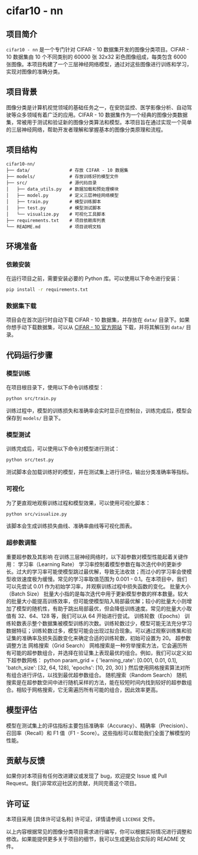 # cifar10 - nn

## 项目简介
`cifar10 - nn` 是一个专门针对 CIFAR - 10 数据集开发的图像分类项目。CIFAR - 10 数据集由 10 个不同类别的 60000 张 32x32 彩色图像组成，每类包含 6000 张图像。本项目构建了一个三层神经网络模型，通过对这些图像进行训练和学习，实现对图像的准确分类。

## 项目背景
图像分类是计算机视觉领域的基础任务之一，在安防监控、医学影像分析、自动驾驶等众多领域有着广泛的应用。CIFAR - 10 数据集作为一个经典的图像分类数据集，常被用于测试和验证新的图像分类算法和模型。本项目旨在通过实现一个简单的三层神经网络，帮助开发者理解和掌握基本的图像分类原理和流程。

## 项目结构
```
cifar10-nn/
├── data/               # 存放 CIFAR - 10 数据集
├── models/             # 存放训练好的模型文件
├── src/                # 源代码目录
│   ├── data_utils.py   # 数据加载和预处理模块
│   ├── model.py        # 定义三层神经网络模型
│   ├── train.py        # 模型训练脚本
│   ├── test.py         # 模型测试脚本
│   └── visualize.py    # 可视化工具脚本
├── requirements.txt    # 项目依赖库列表
└── README.md           # 项目说明文档
```

## 环境准备
### 依赖安装
在运行项目之前，需要安装必要的 Python 库。可以使用以下命令进行安装：
```bash
pip install -r requirements.txt
```
### 数据集下载
项目会在首次运行时自动下载 CIFAR - 10 数据集，并存放在 `data/` 目录下。如果你想手动下载数据集，可以从 [CIFAR - 10 官方网站](https://www.cs.toronto.edu/~kriz/cifar.html) 下载，并将其解压到 `data/` 目录。

## 代码运行步骤
### 模型训练
在项目根目录下，使用以下命令训练模型：
```bash
python src/train.py
```
训练过程中，模型的训练损失和准确率会实时显示在控制台，训练完成后，模型会保存到 `models/` 目录下。

### 模型测试
训练完成后，可以使用以下命令对模型进行测试：
```bash
python src/test.py
```
测试脚本会加载训练好的模型，并在测试集上进行评估，输出分类准确率等指标。

### 可视化
为了更直观地观察训练过程和模型效果，可以使用可视化脚本：
```bash
python src/visualize.py
```
该脚本会生成训练损失曲线、准确率曲线等可视化图表。

### 超参数调整
重要超参数及其影响
在训练三层神经网络时，以下超参数对模型性能起着关键作用：
学习率（Learning Rate）
学习率控制着模型参数在每次迭代中的更新步长。过大的学习率可能使模型跳过最优解，导致无法收敛；而过小的学习率会使模型收敛速度极为缓慢。常见的学习率取值范围为 0.001 - 0.1。在本项目中，我们可以先尝试 0.01 作为初始学习率，并观察训练过程中损失函数的变化。
批量大小（Batch Size）
批量大小指的是每次迭代中用于更新模型参数的样本数量。较大的批量大小能提高训练效率，但可能使模型陷入局部最优解；较小的批量大小则增加了模型的随机性，有助于跳出局部最优，但会降低训练速度。常见的批量大小取值有 32、64、128 等，我们可以从 64 开始进行尝试。
训练轮数（Epochs）
训练轮数表示整个数据集被模型训练的次数。训练轮数过少，模型可能无法充分学习数据特征；训练轮数过多，模型可能会出现过拟合现象。可以通过观察训练集和验证集的准确率及损失函数变化来确定合适的训练轮数，初始可设置为 20。
超参数调整方法
网格搜索（Grid Search）
网格搜索是一种穷举搜索方法，它会遍历所有可能的超参数组合，并选择在验证集上表现最优的组合。例如，我们可以定义如下超参数网格：
python
param_grid = {
    'learning_rate': [0.001, 0.01, 0.1],
    'batch_size': [32, 64, 128],
    'epochs': [10, 20, 30]
}
然后使用网格搜索算法对所有组合进行评估，以找到最优超参数组合。
随机搜索（Random Search）
随机搜索是在超参数空间中进行随机采样的方法，能在较短时间内找到较好的超参数组合。相较于网格搜索，它无需遍历所有可能的组合，因此效率更高。

## 模型评估
模型在测试集上的评估指标主要包括准确率（Accuracy）、精确率（Precision）、召回率（Recall）和 F1 值（F1 - Score）。这些指标可以帮助我们全面了解模型的性能。



## 贡献与反馈
如果你对本项目有任何改进建议或发现了 bug，欢迎提交 Issue 或 Pull Request。我们非常欢迎社区的贡献，共同完善这个项目。

## 许可证
本项目采用 [具体许可证名称] 许可证，详情请参阅 `LICENSE` 文件。

以上内容根据常见的图像分类项目需求进行编写，你可以根据实际情况进行调整和修改。如果能提供更多关于项目的细节，我可以生成更贴合实际的 README 文件。 
